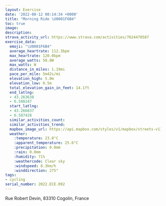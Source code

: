 ```yaml
---
layout: Exercise
date: '2022-08-12 08:14:34 +0000'
title: "Morning Ride \U0001F6B4"
toc: true
image:
description:
strava_activity_url: https://www.strava.com/activities/7624470587
exercise_data:
  emoji: "\U0001F6B4"
  average_heartrate: 112.3bpm
  max_heartrate: 120.0bpm
  average_watts: 58.8W
  max_watts: W
  distance_in_miles: 1.19mi
  pace_per_mile: 5m42s/mi
  elevation_high: 5.0m
  elevation_low: 0.5m
  total_elevation_gain_in_feet: 14.1ft
  end_latlng:
  - 43.263638
  - 6.588247
  start_latlng:
  - 43.266837
  - 6.587428
  similar_activities_count:
  similar_activities_trend:
  mapbox_image_url: https://api.mapbox.com/styles/v1/mapbox/streets-v11/static/path-5+787af2-1.0(upagGkreg%40IWBIDLNx%40F%3FCP%40v%40EL%3FVg%40zBIVIHa%40N%5BTGFGVEFIBSGqAs%40SG_%40%40IBGDU%5CEAAFBPPF%5EDFDDH%40XKvBKl%40k%40%60CE%5CFZDLHDTFPJJVBXY%7C%40E%5C%3Fx%40Hh%40Nd%40Zj%40RHTAHCPKXUZe%40Xw%40Le%40j%40INMFIj%40qB%5Cc%40h%40gCFGPIDIX_BHWDIFEP%3FPMJWJc%40DEFCF%3FjAn%40b%40NF%5CDD%60%40LTNb%40LNHDFH%3FNJ%60AZ%5CDLCDMFk%40Pq%40J_CN%7DA%3FICKGG%5BM%5BQc%40OECEQIGa%40M_%40Si%40_%40CI%40UNo%40BGNE%7C%40%3FPQNc%40BSFQHa%40%3Fq%40DKDCBI),pin-s-s+e5b22e(6.58742,43.26683),pin-s-f+89ae00(6.5882400000000025,43.26363000000004)/auto/800x800?access_token=pk.eyJ1Ijoiam9zaGJlY2ttYW4iLCJhIjoiY205eWR2aDd1MWZ6djJrbXc4a3M0bWZleiJ9.XiG9OWkNcZk2QzjJbxLB4A
  weather:
    :temperature: 23.8°C
    :apparent_temperature: 25.6°C
    :precipitation: 0.0mm
    :rain: 0.0mm
    :humidity: 71%
    :weathercode: Clear sky
    :windspeed: 8.3km/h
    :winddirection: 275°
tags:
- cycling
serial_number: 2022.ECE.092
---
```

Rue Robert Devin, 83310 Cogolin, France
